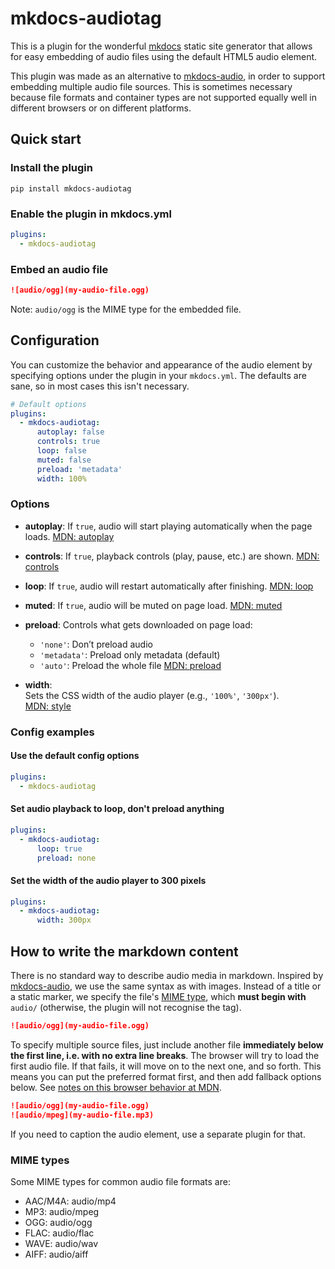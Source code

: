 # mkdocs-audiotag

This is a plugin for the wonderful [mkdocs](https://www.mkdocs.org/) static site generator that allows for easy embedding of audio files using the default HTML5 audio element.

This plugin was made as an alternative to [mkdocs-audio](https://github.com/jfcmontmorency/mkdocs-audio), in order to support embedding multiple audio file sources. This is sometimes necessary because file formats and container types are not supported equally well in different browsers or on different platforms.

## Quick start

### Install the plugin

```shell
pip install mkdocs-audiotag
```

### Enable the plugin in mkdocs.yml

```yaml
plugins:
  - mkdocs-audiotag
```

### Embed an audio file

```markdown
![audio/ogg](my-audio-file.ogg)
```

Note: `audio/ogg` is the MIME type for the embedded file.

## Configuration

You can customize the behavior and appearance of the audio element by specifying options under the plugin in your `mkdocs.yml`. The defaults are sane, so in most cases this isn't necessary.

```yaml
# Default options
plugins:
  - mkdocs-audiotag:
      autoplay: false
      controls: true
      loop: false
      muted: false
      preload: 'metadata'
      width: 100%
```

### Options

- **autoplay**:
  If `true`, audio will start playing automatically when the page loads.
  [MDN: autoplay](https://developer.mozilla.org/en-US/docs/Web/HTML/Element/audio#autoplay)

- **controls**:
  If `true`, playback controls (play, pause, etc.) are shown.
  [MDN: controls](https://developer.mozilla.org/en-US/docs/Web/HTML/Element/audio#controls)

- **loop**:
  If `true`, audio will restart automatically after finishing.
  [MDN: loop](https://developer.mozilla.org/en-US/docs/Web/HTML/Element/audio#loop)

- **muted**:
  If `true`, audio will be muted on page load.
  [MDN: muted](https://developer.mozilla.org/en-US/docs/Web/HTML/Element/audio#muted)

- **preload**:
  Controls what gets downloaded on page load:
  - `'none'`: Don’t preload audio
  - `'metadata'`: Preload only metadata (default)
  - `'auto'`: Preload the whole file
  [MDN: preload](https://developer.mozilla.org/en-US/docs/Web/HTML/Element/audio#preload)

- **width**:  
  Sets the CSS width of the audio player (e.g., `'100%'`, `'300px'`).  
  [MDN: style](https://developer.mozilla.org/en-US/docs/Web/HTML/Element/audio#styling_with_css)

### Config examples

#### Use the default config options

```yaml
plugins:
  - mkdocs-audiotag
```

#### Set audio playback to loop, don't preload anything

```yaml
plugins:
  - mkdocs-audiotag:
      loop: true
      preload: none
```

#### Set the width of the audio player to 300 pixels

```yaml
plugins:
  - mkdocs-audiotag:
      width: 300px
```

## How to write the markdown content

There is no standard way to describe audio media in markdown. Inspired by [mkdocs-audio](https://github.com/jfcmontmorency/mkdocs-audio), we use the same syntax as with images. Instead of a title or a static marker, we specify the file's [MIME type](#mime-types), which **must begin with** `audio/` (otherwise, the plugin will not recognise the tag).

```markdown
![audio/ogg](my-audio-file.ogg)
```

To specify multiple source files, just include another file **immediately below the first line, i.e. with no extra line breaks**. The browser will try to load the first audio file. If that fails, it will move on to the next one, and so forth. This means you can put the preferred format first, and then add fallback options below. See [notes on this browser behavior at MDN](https://developer.mozilla.org/en-US/docs/Web/HTML/Reference/Elements/audio#usage_notes).

```markdown
![audio/ogg](my-audio-file.ogg)
![audio/mpeg](my-audio-file.mp3)
```

If you need to caption the audio element, use a separate plugin for that.

### MIME types

Some MIME types for common audio file formats are:

- AAC/M4A: audio/mp4
- MP3: audio/mpeg
- OGG: audio/ogg
- FLAC: audio/flac
- WAVE: audio/wav
- AIFF: audio/aiff
